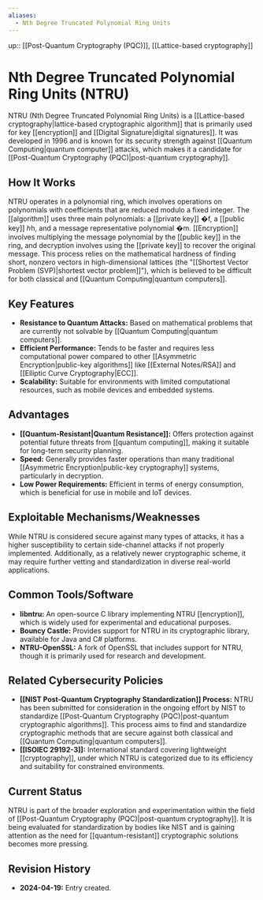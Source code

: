 ```yaml
---
aliases:
  - Nth Degree Truncated Polynomial Ring Units
---
```

up:: [[Post-Quantum Cryptography (PQC)]], [[Lattice-based cryptography]]
# Nth Degree Truncated Polynomial Ring Units (NTRU)

NTRU (Nth Degree Truncated Polynomial Ring Units) is a [[Lattice-based cryptography|lattice-based cryptographic algorithm]] that is primarily used for key [[encryption]] and [[Digital Signature|digital signatures]]. It was developed in 1996 and is known for its security strength against [[Quantum Computing|quantum computer]] attacks, which makes it a candidate for [[Post-Quantum Cryptography (PQC)|post-quantum cryptography]].

## How It Works

NTRU operates in a polynomial ring, which involves operations on polynomials with coefficients that are reduced modulo a fixed integer. The [[algorithm]] uses three main polynomials: a [[private key]] �f, a [[public key]] ℎh, and a message representative polynomial �m. [[Encryption]] involves multiplying the message polynomial by the [[public key]] in the ring, and decryption involves using the [[private key]] to recover the original message. This process relies on the mathematical hardness of finding short, nonzero vectors in high-dimensional lattices (the "[[Shortest Vector Problem (SVP)|shortest vector problem]]"), which is believed to be difficult for both classical and [[Quantum Computing|quantum computers]].

## Key Features

- **Resistance to Quantum Attacks:** Based on mathematical problems that are currently not solvable by [[Quantum Computing|quantum computers]].
- **Efficient Performance:** Tends to be faster and requires less computational power compared to other [[Asymmetric Encryption|public-key algorithms]] like [[External Notes/RSA]] and [[Elliptic Curve Cryptography|ECC]].
- **Scalability:** Suitable for environments with limited computational resources, such as mobile devices and embedded systems.

## Advantages

- **[[Quantum-Resistant|Quantum Resistance]]:** Offers protection against potential future threats from [[quantum computing]], making it suitable for long-term security planning.
- **Speed:** Generally provides faster operations than many traditional [[Asymmetric Encryption|public-key cryptography]] systems, particularly in decryption.
- **Low Power Requirements:** Efficient in terms of energy consumption, which is beneficial for use in mobile and IoT devices.

## Exploitable Mechanisms/Weaknesses

While NTRU is considered secure against many types of attacks, it has a higher susceptibility to certain side-channel attacks if not properly implemented. Additionally, as a relatively newer cryptographic scheme, it may require further vetting and standardization in diverse real-world applications.

## Common Tools/Software

- **libntru:** An open-source C library implementing NTRU [[encryption]], which is widely used for experimental and educational purposes.
- **Bouncy Castle:** Provides support for NTRU in its cryptographic library, available for Java and C# platforms.
- **NTRU-OpenSSL:** A fork of OpenSSL that includes support for NTRU, though it is primarily used for research and development.

## Related Cybersecurity Policies

- **[[NIST Post-Quantum Cryptography Standardization]] Process:** NTRU has been submitted for consideration in the ongoing effort by NIST to standardize [[Post-Quantum Cryptography (PQC)|post-quantum cryptographic algorithms]]. This process aims to find and standardize cryptographic methods that are secure against both classical and [[Quantum Computing|quantum computers]].
- **[[ISOIEC 29192-3]]:** International standard covering lightweight [[cryptography]], under which NTRU is categorized due to its efficiency and suitability for constrained environments.

## Current Status

NTRU is part of the broader exploration and experimentation within the field of [[Post-Quantum Cryptography (PQC)|post-quantum cryptography]]. It is being evaluated for standardization by bodies like NIST and is gaining attention as the need for [[quantum-resistant]] cryptographic solutions becomes more pressing.

## Revision History

- **2024-04-19:** Entry created.